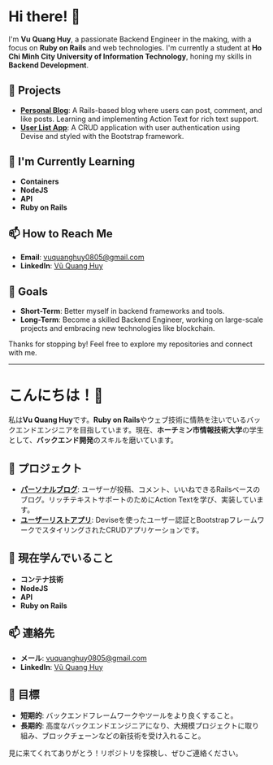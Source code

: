 # Hi there! 👋

I'm **Vu Quang Huy**, a passionate Backend Engineer in the making, with a focus on **Ruby on Rails** and web technologies. I'm currently a student at **Ho Chi Minh City University of Information Technology**, honing my skills in **Backend Development**.

## 🌟 Projects
- **[Personal Blog](https://github.com/Vu-Qu-Huy/Blog_Website )**: A Rails-based blog where users can post, comment, and like posts. Learning and implementing Action Text for rich text support.
- **[User List App](https://github.com/Vu-Qu-Huy/User_List-app)**: A CRUD application with user authentication using Devise and styled with the Bootstrap framework.

## 🌱 I'm Currently Learning
- **Containers**
- **NodeJS**
- **API**
- **Ruby on Rails**

## 📫 How to Reach Me
- **Email**: [vuquanghuy0805@gmail.com](mailto:vuquanghuy0805@gmail.com)
- **LinkedIn**: [Vũ Quang Huy](https://www.linkedin.com/in/vu-qu-huy)

## 🎯 Goals
- **Short-Term**: Better myself in backend frameworks and tools.
- **Long-Term**: Become a skilled Backend Engineer, working on large-scale projects and embracing new technologies like blockchain.

Thanks for stopping by! Feel free to explore my repositories and connect with me. 

---

# こんにちは！👋

私は**Vu Quang Huy**です。**Ruby on Rails**やウェブ技術に情熱を注いでいるバックエンドエンジニアを目指しています。現在、**ホーチミン市情報技術大学**の学生として、**バックエンド開発**のスキルを磨いています。

## 🌟 プロジェクト
- **[パーソナルブログ](https://github.com/Vu-Qu-Huy/Blog_Website )**: ユーザーが投稿、コメント、いいねできるRailsベースのブログ。リッチテキストサポートのためにAction Textを学び、実装しています。
- **[ユーザーリストアプリ](https://github.com/Vu-Qu-Huy/User_List-app)**: Deviseを使ったユーザー認証とBootstrapフレームワークでスタイリングされたCRUDアプリケーションです。

## 🌱 現在学んでいること
- **コンテナ技術**
- **NodeJS**
- **API**
- **Ruby on Rails**

## 📫 連絡先
- **メール**: [vuquanghuy0805@gmail.com](mailto:vuquanghuy0805@gmail.com)
- **LinkedIn**: [Vũ Quang Huy](https://www.linkedin.com/in/vu-qu-huy)

## 🎯 目標
- **短期的**: バックエンドフレームワークやツールをより良くすること。
- **長期的**: 高度なバックエンドエンジニアになり、大規模プロジェクトに取り組み、ブロックチェーンなどの新技術を受け入れること。

見に来てくれてありがとう！リポジトリを探検し、ぜひご連絡ください。
